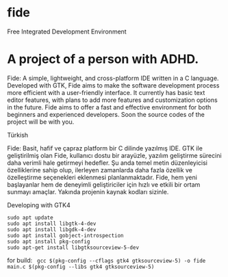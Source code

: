 # fide
Free Integrated Development Environment

# A project of a person with ADHD.

Fide: A simple, lightweight, and cross-platform IDE written in a C language. Developed with GTK, Fide aims to make the software development process more efficient with a user-friendly interface. It currently has basic text editor features, with plans to add more features and customization options in the future. Fide aims to offer a fast and effective environment for both beginners and experienced developers. Soon the source codes of the project will be with you.


Türkish

Fide: Basit, hafif ve çapraz platform bir C dilinde yazılmış IDE. GTK ile geliştirilmiş olan Fide, kullanıcı dostu bir arayüzle, yazılım geliştirme sürecini daha verimli hale getirmeyi hedefler. Şu anda temel metin düzenleyicisi özelliklerine sahip olup, ilerleyen zamanlarda daha fazla özellik ve özelleştirme seçenekleri eklenmesi planlanmaktadır. Fide, hem yeni başlayanlar hem de deneyimli geliştiriciler için hızlı ve etkili bir ortam sunmayı amaçlar. Yakında projenin kaynak kodları sizinle.


Developing with GTK4

```
sudo apt update
sudo apt install libgtk-4-dev
sudo apt install libgdk-4-dev
sudo apt install gobject-introspection
sudo apt install pkg-config
sudo apt-get install libgtksourceview-5-dev

```

for build:  ```  gcc $(pkg-config --cflags gtk4 gtksourceview-5) -o fide main.c $(pkg-config --libs gtk4 gtksourceview-5) ```
